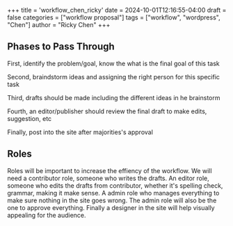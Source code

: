 +++
title = 'workflow_chen_ricky'
date = 2024-10-01T12:16:55-04:00
draft = false
categories = ["workflow proposal"]
tags = ["workflow", "wordpress", "Chen"]
author = "Ricky Chen"
+++

## Phases to Pass Through

First, identify the problem/goal, know the what is the final goal of this task


Second, braindstorm ideas and assigning the right person for this specific task


Third, drafts should be made including the different ideas in he brainstorm


Fourth, an editor/publisher should review the final draft to make edits, suggestion, etc


Finally, post into the site after majorities's approval


## Roles

Roles will be important to increase the effiency of the workflow. We will need a contributor role, someone who writes the drafts. An editor role, someone who edits the drafts from contributor, whether it's spelling check, grammar, making it make sense. A admin role who manages everything to make sure nothing in the site goes wrong. The admin role will also be the one to approve everything. Finally a designer in the site will help visually appealing for the audience. 



